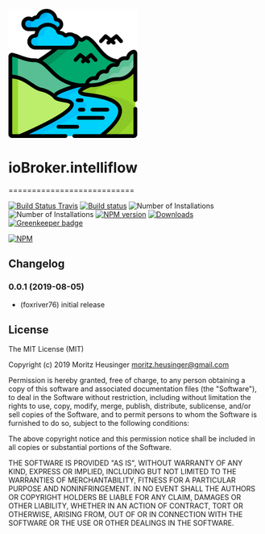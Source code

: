![Logo](/admin/intelliflow.png)
# ioBroker.intelliflow
===========================

[![Build Status Travis](https://travis-ci.org/foxriver76/ioBroker.intelliflow.svg?branch=master)](https://travis-ci.org/foxriver76/ioBroker.intelliflow)
[![Build status](https://ci.appveyor.com/api/projects/status/<get-id-later>/branch/master?svg=true)](https://ci.appveyor.com/project/foxriver76/iobroker-intelliflow/branch/master)
![Number of Installations](http://iobroker.live/badges/intelliflow-installed.svg) ![Number of Installations](http://iobroker.live/badges/intelliflow-stable.svg) [![NPM version](http://img.shields.io/npm/v/iobroker.intelliflow.svg)](https://www.npmjs.com/package/iobroker.intelliflow)
[![Downloads](https://img.shields.io/npm/dm/iobroker.intelliflow.svg)](https://www.npmjs.com/package/iobroker.intelliflow)
[![Greenkeeper badge](https://badges.greenkeeper.io/foxriver76/ioBroker.intelliflow.svg)](https://greenkeeper.io/)

[![NPM](https://nodei.co/npm/iobroker.intelliflow.png?downloads=true)](https://nodei.co/npm/iobroker.intelliflow/)

## Changelog

### 0.0.1 (2019-08-05)
* (foxriver76) initial release

## License
The MIT License (MIT)

Copyright (c) 2019 Moritz Heusinger <moritz.heusinger@gmail.com>

Permission is hereby granted, free of charge, to any person obtaining a copy
of this software and associated documentation files (the "Software"), to deal
in the Software without restriction, including without limitation the rights
to use, copy, modify, merge, publish, distribute, sublicense, and/or sell
copies of the Software, and to permit persons to whom the Software is
furnished to do so, subject to the following conditions:

The above copyright notice and this permission notice shall be included in
all copies or substantial portions of the Software.

THE SOFTWARE IS PROVIDED "AS IS", WITHOUT WARRANTY OF ANY KIND, EXPRESS OR
IMPLIED, INCLUDING BUT NOT LIMITED TO THE WARRANTIES OF MERCHANTABILITY,
FITNESS FOR A PARTICULAR PURPOSE AND NONINFRINGEMENT. IN NO EVENT SHALL THE
AUTHORS OR COPYRIGHT HOLDERS BE LIABLE FOR ANY CLAIM, DAMAGES OR OTHER
LIABILITY, WHETHER IN AN ACTION OF CONTRACT, TORT OR OTHERWISE, ARISING FROM,
OUT OF OR IN CONNECTION WITH THE SOFTWARE OR THE USE OR OTHER DEALINGS IN
THE SOFTWARE.
